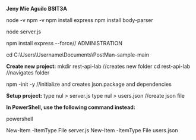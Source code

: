 **Jeny Mie Aguilo BSIT3A**


node -v
npm -v
npm install express
npm install body-parser

node server.js 

npm install express --force// ADMINISTRATION

cd C:\Users\Username\Documents\PostMan-sample-main

**Create new project:**
mkdir rest-api-lab //creates new folder
cd rest-api-lab //navigates folder


npm -init -y //initialize and creates json.package and dependencies


**Setup project:**
type nul > server.js
type nul > users.json //create json file

**In PowerShell, use the following command instead:**

powershell

New-Item -ItemType File server.js
New-Item -ItemType File users.json
